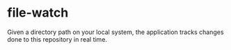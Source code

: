 # file-watch
Given a directory path on your local system, the application tracks changes done to this repository in real time.

